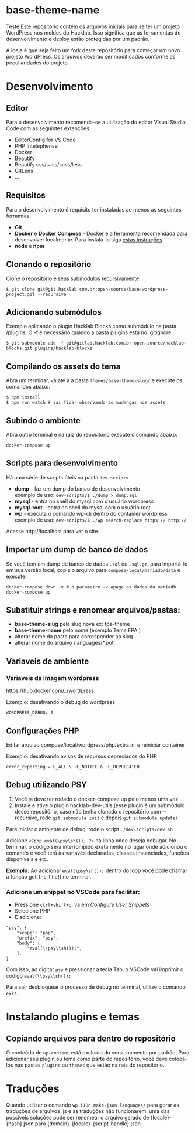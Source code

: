 # base-theme-name
Teste
Este repositório contém os arquivos iniciais para se ter um projeto WordPress
nos moldes do Hacklab. Isso significa que as ferramentas de desenvolvimento
e deploy estão protegidas por um padrão.

A ideia é que seja feito um fork deste repositório para começar um novo projeto
WordPress. Os arquivos deverão ser modificados conforme as peculiaridades do
projeto.

# Desenvolvimento

## Editor
Para o desenvolvimento recomenda-se a utilização do editor Visual Studio Code com as seguintes extenções:

- EditorConfig for VS Code
- PHP Intelephense
- Docker
- Beautify
- Beautify css/sass/scss/less
- GitLens
- ...

## Requisitos
Para o desenvolvimento é requisito ter instaladas ao menos as seguintes ferramtas:

- **Git**
- **Docker** e **Docker Compose** - Docker é a ferramenta recomendada para desenvolver localmente. Para instalá-lo siga [estas instruções](https://docs.docker.com/install/#supported-platforms).
- **node** e **npm**

## Clonando o repositório
Clone o repositório e seus submódulos recursivamente:

```
$ git clone git@git.hacklab.com.br:open-source/base-wordpress-project.git --recursive
```

## Adicionando submódulos
Exemplo aplicando o plugin Hacklab Blocks como submódulo na pasta /plugins. O -f é necessário quando a pasta plugins está no .gitignore

```
$ git submodule add -f git@gitlab.hacklab.com.br:open-source/hacklab-blocks.git plugins/hacklab-blocks
```

## Compilando os assets do tema
Abra um terminar, vá até a a pasta `themes/base-theme-slug/` e execute os comandos abaixo:

```
$ npm install
$ npm run watch # vai ficar observando as mudanças nos assets
```


## Subindo o ambiente
Abra outro terminal e na raíz do repositório execute o comando abaixo:

```
docker-compose up
```

## Scripts para desenvolvimento
Há uma série de scripts úteis na pasta `dev-scripts`
- **dump** - faz um dump do banco de desenvolvimento<br>
    exemplo de uso: `dev-scripts/$ ./dump > dump.sql`
- **mysql** - entra no shell do mysql com o usuário wordpress
- **mysql-root** - entra no shell do mysql com o usuário root
- **wp** - executa o comando wp-cli dentro do container wordpress<br>
    exemplo de uso: `dev-scripts/$ ./wp search-replace https:// http://`

Acesse http://localhost para ver o site.

## Importar um dump de banco de dados
Se você tem um dump de banco de dados `.sql` ou `.sql.gz`, para importá-lo em sua versão local, copie o arquivo para `compose/local/mariadb/data` e execute:

```
docker-compose down -v # o parametro -v apaga os dados do mariadb
docker-compose up
```

## Substituir strings e renomear arquivos/pastas:
- **base-theme-slug** pela slug nova ex: fpa-theme
- **base-theme-name** pelo nome (exemplo Tema FPA )
- alterar nome da pasta para corresponder ao slug
- alterar nome do arquivo /languages/*.pot


## Variaveis de ambiente

### Variaveis da imagem wordpress    
https://hub.docker.com/_/wordpress

Exemplo: desativando o debug do wordpress

    WORDPRESS_DEBUG: 0

## Configurações PHP
Editar arquivo compose/local/wordpress/php/extra.ini e reiniciar container

Exemplo: desativando avisos de recursos depreciados do PHP

    error_reporting = E_ALL & ~E_NOTICE & ~E_DEPRECATED

## Debug utilizando PSY
1. Você ja deve ter rodado o docker-compose up pelo menos uma vez
2. Instale e ative o plugin hacklab-dev-utils (esse plugin é um submódulo desse repositório, caso não tenha clonado o repositório com --recursive, rode `git submodule init` e depois `git submodule update`)

Para iniciar o ambiente de debug, rode o script `./dev-scripts/dev.sh`

Adicione `<?php eval(\psy\sh()); ?>` na linha onde deseja debugar. No terminal, o código será interrompido exatamente no lugar onde adicionou o comando e você terá às variavés declaradas, classes instanciadas, funções disponíveis e etc.

**Exemplo:**
Ao adicionar `eval(\psy\sh());` dentro do loop você pode chamar a função get_the_title() no terminal.

### Adicione um snippet no VSCode para facilitar:

- Pressione `ctrl+shift+p`, va em *Configure User Snippets*
- Selecione PHP
- E adicione:
```
"psy": {
    "scope": "php",
    "prefix": "psy",
    "body": [
        "eval(\\psy\\sh());",
    ],
}
```

Com isso, ao digitar `psy` e pressionar a tecla Tab, o VSCode vai imprimir o códígo `eval(\\psy\\sh());`

Para sair desbloquear o processo de debug no terminal, utilize o comando `exit`.

# Instalando plugins e temas

## Copiando arquivos para dentro do repositório
O conteúdo de `wp-content` está excluído do versionamento por padrão. Para adicionar seu plugin ou tema como parte do repositório, você deve colocá-los nas pastas `plugins` ou `themes` que estão na raiz do repositório.

# Traduções

Quando utilizar o comando `wp i18n make-json languages/` para gerar as traduções de arquivos .js e as traduções não funcionarem, uma das possíveis soluções pode ser renomear o arquivo gerado de {locale}-{hash}.json para {domain}-{locale}-{script-handle}.json
